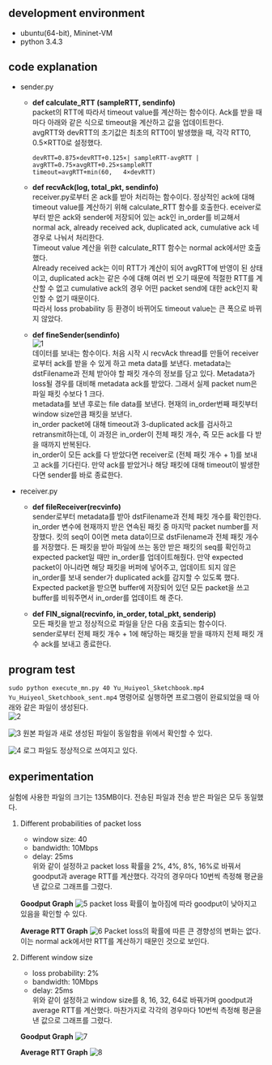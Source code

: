 ## development environment
* ubuntu(64-bit), Mininet-VM
* python 3.4.3

## code explanation
* sender.py   
    * **def calculate_RTT (sampleRTT, sendinfo)**   
    packet의 RTT에 따라서 timeout value를 계산하는 함수이다. Ack를 받을 때마다 아래와 같은 식으로 timeout을 계산하고 값을 업데이트한다.     
    avgRTT와 devRTT의 초기값은 최초의 RTT0이 발생했을 때, 각각 RTT0, 0.5×RTT0로 설정했다.    
        ```
        devRTT=0.875×devRTT+0.125×| sampleRTT-avgRTT |
        avgRTT=0.75×avgRTT+0.25×sampleRTT
        timeout=avgRTT+min⁡(60,   4×devRTT)
        ```
       
    * **def recvAck(log, total_pkt, sendinfo)**   
    receiver.py로부터 온 ack를 받아 처리하는 함수이다. 정상적인 ack에 대해 timeout value를 계산하기 위해 calculate_RTT 함수를 호출한다. eceiver로부터 받은 ack와 sender에 저장되어 있는 ack인 in_order를 비교해서 normal ack, already received ack, duplicated ack, cumulative ack 네 경우로 나눠서 처리한다.   
    Timeout value 계산을 위한 calculate_RTT 함수는 normal ack에서만 호출했다.    
         Already received ack는 이미 RTT가 계산이 되어 avgRTT에 반영이 된 상태이고, duplicated ack는 같은 수에 대해 여러 번 오기 때문에 적절한 RTT를 계산할 수 없고 cumulative ack의 경우 어떤 packet send에 대한 ack인지 확인할 수 없기 때문이다.   
         따라서 loss probability 등 환경이 바뀌어도 timeout value는 큰 폭으로 바뀌지 않았다.
       
    * **def fineSender(sendinfo)**   
    ![1](https://user-images.githubusercontent.com/28529194/85284650-83738180-b4ca-11ea-8292-e09e4363383a.JPG)   
    데이터를 보내는 함수이다. 처음 시작 시 recvAck thread를 만들어 receiver로부터 ack를 받을 수 있게 하고 meta data를 보낸다. metadata는 dstFilename과 전체 받아야 할 패킷 개수의 정보를 담고 있다. Metadata가 loss될 경우를 대비해 metadata ack를 받았다. 그래서 실제 packet num은 파일 패킷 수보다 1 크다.   
    metadata를 보낸 후로는 file data를 보낸다. 현재의 in_order번째 패킷부터 window size만큼 패킷을 보낸다.   
    in_order packet에 대해 timeout과 3-duplicated ack를 검사하고 retransmit하는데, 이 과정은 in_order이 전체 패킷 개수, 즉 모든 ack를 다 받을 때까지 반복된다.   
    in_order이 모든 ack를 다 받았다면 receiver로 (전체 패킷 개수 + 1)를 보내고 ack를 기다린다. 만약 ack를 받았거나 해당 패킷에 대해 timeout이 발생한다면 sender를 바로 종료한다.
       
       
* receiver.py   
    * **def fileReceiver(recvinfo)**      
    sender로부터 metadata를 받아 dstFilename과 전체 패킷 개수를 확인한다. in_order 변수에 현재까지 받은 연속된 패킷 중 마지막 packet number를 저장했다. 킷의 seq이 0이면 meta data이므로 dstFilename과 전체 패킷 개수를 저장했다. 든 패킷을 받아 파일에 쓰는 동안 받은 패킷의 seq를 확인하고 expected packet일 때만 in_order를 업데이트해줬다. 만약 expected packet이 아니라면 해당 패킷을 버퍼에 넣어주고, 업데이트 되지 않은 in_order를 보내 sender가 duplicated ack를 감지할 수 있도록 했다. Expected packet을 받으면 buffer에 저장되어 있던 모든 packet을 쓰고 buffer를 비워주면서 in_order를 업데이트 해 준다.
       
    * **def FIN_signal(recvinfo, in_order, total_pkt, senderip)**   
    모든 패킷을 받고 정상적으로 파일을 닫은 다음 호출되는 함수이다.   
    sender로부터 전체 패킷 개수 + 1에 해당하는 패킷을 받을 때까지 전체 패킷 개수 ack를 보내고 종료한다.
   
   
## program test   
`sudo python execute_mn.py 40 Yu_Huiyeol_Sketchbook.mp4 Yu_Huiyeol_Sketchbook_sent.mp4` 명령어로 실행하면 프로그램이 완료되었을 때 아래와 같은 파일이 생성된다.   
![2](https://user-images.githubusercontent.com/28529194/85284654-840c1800-b4ca-11ea-99ce-f6dd1d52c76a.JPG)
   
   
![3](https://user-images.githubusercontent.com/28529194/85284618-79518300-b4ca-11ea-80ca-3ef011dd8871.JPG)
원본 파일과 새로 생성된 파일이 동일함을 위에서 확인할 수 있다.
   
   
![4](https://user-images.githubusercontent.com/28529194/85284623-7bb3dd00-b4ca-11ea-8ba0-d8b5d24a7fac.JPG)
로그 파일도 정상적으로 쓰여지고 있다.
   
   
## experimentation
실험에 사용한 파일의 크기는 135MB이다. 전송된 파일과 전송 받은 파일은 모두 동일했다.
1. Different probabilities of packet loss
   * window size: 40   
   * bandwidth: 10Mbps   
   * delay: 25ms   
   위와 같이 설정하고 packet loss 확률을 2%, 4%, 8%, 16%로 바꿔서 goodput과 average RTT를 계산했다. 각각의 경우마다 10번씩 측정해 평균을 낸 값으로 그래프를 그렸다.   
   
   **Goodput Graph**
   ![5](https://user-images.githubusercontent.com/28529194/85284629-7d7da080-b4ca-11ea-83e4-d6423630d655.JPG)
   packet loss 확률이 높아짐에 따라 goodput이 낮아지고 있음을 확인할 수 있다.   
   
   **Average RTT Graph**
   ![6](https://user-images.githubusercontent.com/28529194/85284637-7eaecd80-b4ca-11ea-969a-70a15083957e.JPG)
   Packet loss의 확률에 따른 큰 경향성의 변화는 없다. 이는 normal ack에서만 RTT를 계산하기 때문인 것으로 보인다.

2. Different window size
   * loss probability: 2%   
   * bandwidth: 10Mbps   
   * delay: 25ms   
   위와 같이 설정하고 window size를 8, 16, 32, 64로 바꿔가며 goodput과 average RTT를 계산했다. 마찬가지로 각각의 경우마다 10번씩 측정해 평균을 낸 값으로 그래프를 그렸다.
   
   **Goodput Graph**
   ![7](https://user-images.githubusercontent.com/28529194/85284641-80789100-b4ca-11ea-86b9-1c840b4b3fe1.JPG)
   
   **Average RTT Graph**
   ![8](https://user-images.githubusercontent.com/28529194/85284647-82425480-b4ca-11ea-8fbc-9181ab7ba255.JPG)
   
